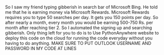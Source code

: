 So I saw my friend typing gibberish in search bar of Microsoft Bing. He told me that he is earning money via Microsoft Rewards. Microsoft Rewards requires you to type 50 searches per day.
It gets you 150 points per day. So after nearly a month, every month you would be earning 500-750 Rs. per month after reaching tier 2. So I automated the signing up and searching gibberish. Only thing left for you to do is 
to Use PythonAnywhere website to deploy this code on the cloud for running the code everyday without you having to do anything.
MAKE SURE TO PUT OUTLOOK USERNAME AND PASSWORD IN MY CODE AT LINES
